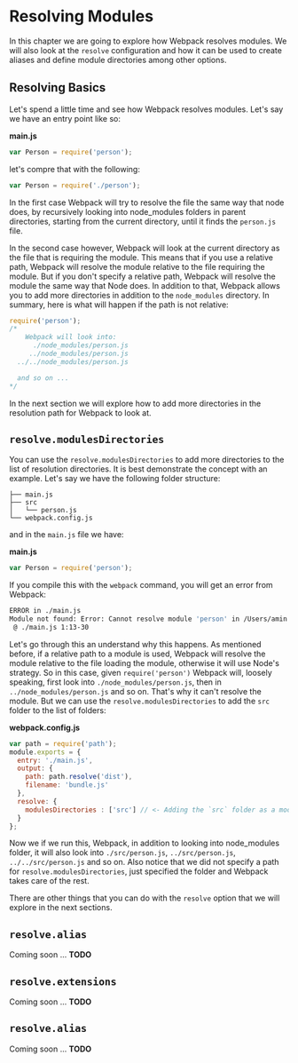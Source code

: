 # Resolving Modules

In this chapter we are going to explore how Webpack resolves modules. We will also look at the `resolve` configuration and how it can be used to create aliases and define module directories among other options.

## Resolving Basics

Let's spend a little time and see how Webpack resolves modules. Let's say we have an entry point like so:

**main.js**

```javascript
var Person = require('person');
```
let's compre that with the following:

```javascript
var Person = require('./person');
```
In the first case Webpack will try to resolve the file the same way that node does, by recursively looking into node_modules folders in parent directories, starting from the current directory, until it finds the `person.js` file.

In the second case however, Webpack will look at the current directory as the file that is requiring the module. This means that if you use a relative path, Webpack will resolve the module relative to the file requiring the module. But if you don't specify a relative path, Webpack will resolve the module the same way that Node does. In addition to that, Webpack allows you to add more directories in addition to the `node_modules` directory. In summary, here is what will happen if the path is not relative:

```javascript
require('person');
/*
    Webpack will look into:
      ./node_modules/person.js
     ../node_modules/person.js
  ../../node_modules/person.js

  and so on ...
*/
```

In the next section we will explore how to add more directories in the resolution path for Webpack to look at.

## `resolve.modulesDirectories`

You can use the `resolve.modulesDirectories` to add more directories to the list of resolution directories. It is best demonstrate the concept with an example. Let's say we have the following folder structure:

```
├── main.js
├── src
│   └── person.js
└── webpack.config.js
```

and in the `main.js` file we have:

**main.js**

```javascript
var Person = require('person');
```

If you compile this with the `webpack` command, you will get an error from Webpack:

```bash
ERROR in ./main.js
Module not found: Error: Cannot resolve module 'person' in /Users/amin.meyghani/projects/webpackmin-book/code/resolve-example
 @ ./main.js 1:13-30
 ```

Let's go through this an understand why this happens. As mentioned before, if a relative path to a module is used, Webpack will resolve the module relative to the file loading the module, otherwise it will use Node's strategy. So in this case, given `require('person')` Webpack will, loosely speaking, first look into `./node_modules/person.js`, then in `../node_modules/person.js` and so on. That's why it can't resolve the module. But we can use the `resolve.modulesDirectories` to add the `src` folder to the list of folders:

**webpack.config.js**

```javascript
var path = require('path');
module.exports = {
  entry: './main.js',
  output: {
    path: path.resolve('dist'),
    filename: 'bundle.js'
  },
  resolve: {
    modulesDirectories : ['src'] // <- Adding the `src` folder as a modules directory.
  }
};
```

Now we if we run this, Webpack, in addition to looking into node_modules folder, it will also look into `./src/person.js`, `../src/person.js`, `../../src/person.js` and so on. Also notice that we did not specify a path for `resolve.modulesDirectories`, just specified the folder and Webpack takes care of the rest.

There are other things that you can do with the `resolve` option that we will explore in the next sections.

## `resolve.alias`

Coming soon ... **TODO**

## `resolve.extensions`

Coming soon ... **TODO**

## `resolve.alias`

Coming soon ... **TODO**












